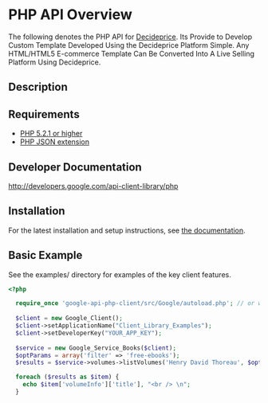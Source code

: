 # PHP API Overview

The following denotes the PHP API for [Decideprice](https://developers.decideprice.com). Its Provide to Develop Custom Template Developed Using the Decideprice Platform Simple. Any HTML/HTML5 E-commerce Template Can Be Converted Into A Live Selling Platform Using Decideprice.


## Description ##



## Requirements ##
* [PHP 5.2.1 or higher](http://www.php.net/)
* [PHP JSON extension](http://php.net/manual/en/book.json.php)



## Developer Documentation ##
http://developers.google.com/api-client-library/php

## Installation ##

For the latest installation and setup instructions, see [the documentation](https://developers.google.com/api-client-library/php/start/installation).

## Basic Example ##
See the examples/ directory for examples of the key client features.
```PHP
<?php

  require_once 'google-api-php-client/src/Google/autoload.php'; // or wherever autoload.php is located
  
  $client = new Google_Client();
  $client->setApplicationName("Client_Library_Examples");
  $client->setDeveloperKey("YOUR_APP_KEY");
  
  $service = new Google_Service_Books($client);
  $optParams = array('filter' => 'free-ebooks');
  $results = $service->volumes->listVolumes('Henry David Thoreau', $optParams);

  foreach ($results as $item) {
    echo $item['volumeInfo']['title'], "<br /> \n";
  }
  
```


